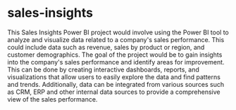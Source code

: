 # sales-insights

This Sales Insights Power BI project would involve using the Power BI tool to analyze and visualize data related to a company's sales performance.
This could include data such as revenue, sales by product or region, and customer demographics. 
The goal of the project would be to gain insights into the company's sales performance and identify areas for improvement. 
This can be done by creating interactive dashboards, reports, and visualizations that allow users to easily explore the data and find patterns and trends.
Additionally, data can be integrated from various sources such as CRM, ERP and other internal data sources to provide a comprehensive view of the sales performance.
